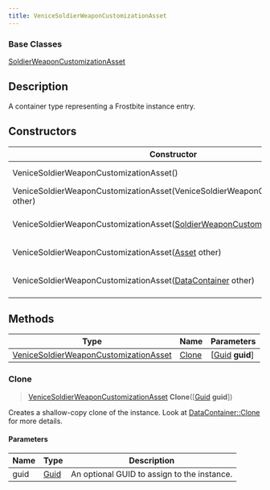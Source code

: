 ```yaml
---
title: VeniceSoldierWeaponCustomizationAsset
---
```

### Base Classes

[SoldierWeaponCustomizationAsset](/vext/ref/fb/soldierweaponcustomizationasset/)

## Description

A container type representing a Frostbite instance entry.

## Constructors

| Constructor                                                                                                     | Description                                                                                                                                                                      |
| --------------------------------------------------------------------------------------------------------------- | -------------------------------------------------------------------------------------------------------------------------------------------------------------------------------- |
| VeniceSoldierWeaponCustomizationAsset()                                                                         | Create a new instance of this container type.                                                                                                                                    |
| VeniceSoldierWeaponCustomizationAsset(VeniceSoldierWeaponCustomizationAsset other)                              | Create a reference copy of an instance of the same type.                                                                                                                         |
| VeniceSoldierWeaponCustomizationAsset([SoldierWeaponCustomizationAsset](/vext/ref/fb/soldierweaponcustomizationasset/) other) | Upcast an instance of type [SoldierWeaponCustomizationAsset](/vext/ref/fb/soldierweaponcustomizationasset/) to [VeniceSoldierWeaponCustomizationAsset](/vext/ref/fb/venicesoldierweaponcustomizationasset/). |
| VeniceSoldierWeaponCustomizationAsset([Asset](/vext/ref/fb/asset/) other)                                                     | Upcast an instance of type [Asset](/vext/ref/fb/asset/) to [VeniceSoldierWeaponCustomizationAsset](/vext/ref/fb/venicesoldierweaponcustomizationasset/).                                                     |
| VeniceSoldierWeaponCustomizationAsset([DataContainer](/vext/ref/shared/class/datacontainer) other)                | Upcast an instance of type [DataContainer](/vext/ref/shared/class/datacontainer) to [VeniceSoldierWeaponCustomizationAsset](/vext/ref/fb/venicesoldierweaponcustomizationasset/).                |

## Methods

| Type                                                                           | Name            | Parameters                                     |
| ------------------------------------------------------------------------------ | --------------- | ---------------------------------------------- |
| [VeniceSoldierWeaponCustomizationAsset](/vext/ref/fb/venicesoldierweaponcustomizationasset/) | [Clone](#clone) | \[[Guid](/vext/ref/shared/class/guid) **guid**\] |

### Clone

> [VeniceSoldierWeaponCustomizationAsset](/vext/ref/fb/venicesoldierweaponcustomizationasset/) **Clone**(\[[Guid](/vext/ref/shared/class/guid) **guid**\])

Creates a shallow-copy clone of the instance. Look at [DataContainer::Clone](/vext/ref/shared/class/datacontainer#clone) for more details.

#### Parameters

| Name | Type         | Description                                 |
| ---- | ------------ | ------------------------------------------- |
| guid | [Guid](/vext/ref/shared/class/guid/) | An optional GUID to assign to the instance. |
